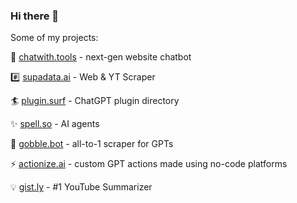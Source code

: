 ### Hi there 👋

Some of my projects:

💬 [chatwith.tools](https://chatwith.so) - next-gen website chatbot

#️⃣ [supadata.ai](https://supadata.ai) - Web & YT Scraper

🏄 [plugin.surf](https://plugin.surf) - ChatGPT plugin directory

✨ [spell.so](https://spell.so) - AI agents

🤖 [gobble.bot](https://gobble.bot) - all-to-1 scraper for GPTs

⚡️ [actionize.ai](https://actionize.ai) - custom GPT actions made using no-code platforms

💡 [gist.ly](https://gist.ly) - #1 YouTube Summarizer
